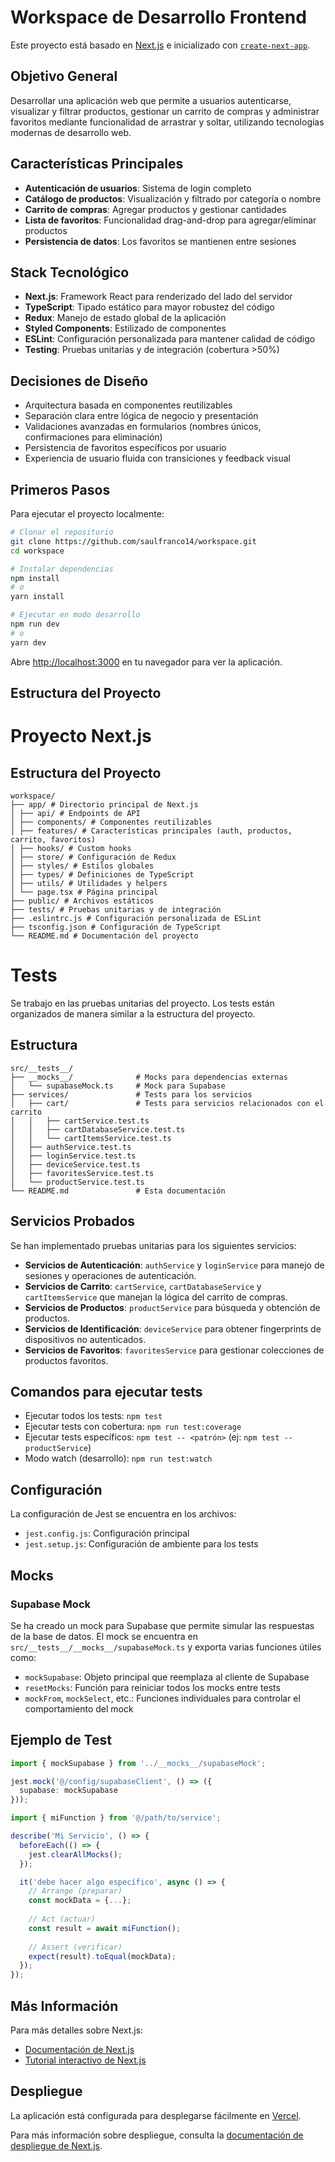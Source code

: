 # Workspace de Desarrollo Frontend

Este proyecto está basado en [Next.js](https://nextjs.org) e inicializado con [`create-next-app`](https://nextjs.org/docs/app/api-reference/cli/create-next-app).

## Objetivo General

Desarrollar una aplicación web que permite a usuarios autenticarse, visualizar y filtrar productos, gestionar un carrito de compras y administrar favoritos mediante funcionalidad de arrastrar y soltar, utilizando tecnologías modernas de desarrollo web.

## Características Principales

- **Autenticación de usuarios**: Sistema de login completo
- **Catálogo de productos**: Visualización y filtrado por categoría o nombre
- **Carrito de compras**: Agregar productos y gestionar cantidades
- **Lista de favoritos**: Funcionalidad drag-and-drop para agregar/eliminar productos
- **Persistencia de datos**: Los favoritos se mantienen entre sesiones

## Stack Tecnológico

- **Next.js**: Framework React para renderizado del lado del servidor
- **TypeScript**: Tipado estático para mayor robustez del código
- **Redux**: Manejo de estado global de la aplicación
- **Styled Components**: Estilizado de componentes
- **ESLint**: Configuración personalizada para mantener calidad de código
- **Testing**: Pruebas unitarias y de integración (cobertura >50%)

## Decisiones de Diseño

- Arquitectura basada en componentes reutilizables
- Separación clara entre lógica de negocio y presentación
- Validaciones avanzadas en formularios (nombres únicos, confirmaciones para eliminación)
- Persistencia de favoritos específicos por usuario
- Experiencia de usuario fluida con transiciones y feedback visual

## Primeros Pasos

Para ejecutar el proyecto localmente:

```bash
# Clonar el repositorio
git clone https://github.com/saulfranco14/workspace.git
cd workspace

# Instalar dependencias
npm install
# o
yarn install

# Ejecutar en modo desarrollo
npm run dev
# o
yarn dev
```

Abre [http://localhost:3000](http://localhost:3000) en tu navegador para ver la aplicación.

## Estructura del Proyecto

# Proyecto Next.js

## Estructura del Proyecto
```
workspace/
├── app/ # Directorio principal de Next.js
│ ├── api/ # Endpoints de API
│ ├── components/ # Componentes reutilizables
│ ├── features/ # Características principales (auth, productos, carrito, favoritos)
│ ├── hooks/ # Custom hooks
│ ├── store/ # Configuración de Redux
│ ├── styles/ # Estilos globales
│ ├── types/ # Definiciones de TypeScript
│ ├── utils/ # Utilidades y helpers
│ └── page.tsx # Página principal
├── public/ # Archivos estáticos
├── tests/ # Pruebas unitarias y de integración
├── .eslintrc.js # Configuración personalizada de ESLint
├── tsconfig.json # Configuración de TypeScript
└── README.md # Documentación del proyecto

```

# Tests

Se trabajo en las pruebas unitarias del proyecto. Los tests están organizados de manera similar a la estructura del proyecto.

## Estructura

```
src/__tests__/
├── __mocks__/              # Mocks para dependencias externas
│   └── supabaseMock.ts     # Mock para Supabase
├── services/               # Tests para los servicios
│   ├── cart/               # Tests para servicios relacionados con el carrito
│   │   ├── cartService.test.ts
│   │   ├── cartDatabaseService.test.ts
│   │   └── cartItemsService.test.ts
│   ├── authService.test.ts
│   ├── loginService.test.ts
│   ├── deviceService.test.ts
│   ├── favoritesService.test.ts
│   └── productService.test.ts
└── README.md               # Esta documentación
```

## Servicios Probados

Se han implementado pruebas unitarias para los siguientes servicios:

- **Servicios de Autenticación**: `authService` y `loginService` para manejo de sesiones y operaciones de autenticación.
- **Servicios de Carrito**: `cartService`, `cartDatabaseService` y `cartItemsService` que manejan la lógica del carrito de compras.
- **Servicios de Productos**: `productService` para búsqueda y obtención de productos.
- **Servicios de Identificación**: `deviceService` para obtener fingerprints de dispositivos no autenticados.
- **Servicios de Favoritos**: `favoritesService` para gestionar colecciones de productos favoritos.

## Comandos para ejecutar tests

- Ejecutar todos los tests: `npm test`
- Ejecutar tests con cobertura: `npm run test:coverage`
- Ejecutar tests específicos: `npm test -- <patrón>` (ej: `npm test -- productService`)
- Modo watch (desarrollo): `npm run test:watch`

## Configuración

La configuración de Jest se encuentra en los archivos:
- `jest.config.js`: Configuración principal
- `jest.setup.js`: Configuración de ambiente para los tests

## Mocks

### Supabase Mock

Se ha creado un mock para Supabase que permite simular las respuestas de la base de datos. 
El mock se encuentra en `src/__tests__/__mocks__/supabaseMock.ts` y exporta varias funciones útiles como:

- `mockSupabase`: Objeto principal que reemplaza al cliente de Supabase
- `resetMocks`: Función para reiniciar todos los mocks entre tests
- `mockFrom`, `mockSelect`, etc.: Funciones individuales para controlar el comportamiento del mock


## Ejemplo de Test

```typescript
import { mockSupabase } from '../__mocks__/supabaseMock';

jest.mock('@/config/supabaseClient', () => ({
  supabase: mockSupabase
}));

import { miFunction } from '@/path/to/service';

describe('Mi Servicio', () => {
  beforeEach(() => {
    jest.clearAllMocks();
  });

  it('debe hacer algo específico', async () => {
    // Arrange (preparar)
    const mockData = {...};
    
    // Act (actuar)
    const result = await miFunction();
    
    // Assert (verificar)
    expect(result).toEqual(mockData);
  });
});
``` 

## Más Información

Para más detalles sobre Next.js:

- [Documentación de Next.js](https://nextjs.org/docs)
- [Tutorial interactivo de Next.js](https://nextjs.org/learn)

## Despliegue

La aplicación está configurada para desplegarse fácilmente en [Vercel](https://vercel.com/new?utm_medium=default-template&filter=next.js&utm_source=create-next-app&utm_campaign=create-next-app-readme).

Para más información sobre despliegue, consulta la [documentación de despliegue de Next.js](https://nextjs.org/docs/app/building-your-application/deploying).